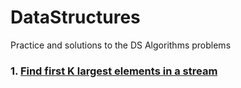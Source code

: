# DataStructures
Practice and solutions to the DS Algorithms problems
### 1.  [Find first K largest elements in a stream](https://github.com/shekhar249/DataStructures/tree/master/Heaps/FindKLargestElements) 
